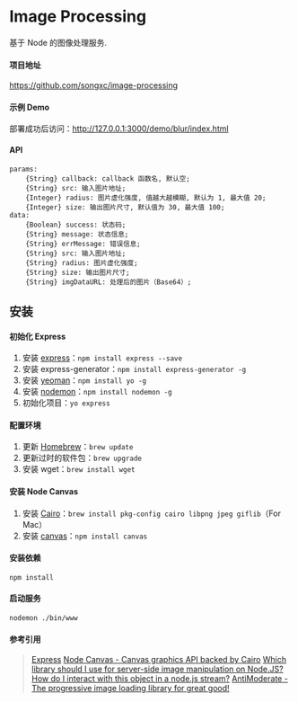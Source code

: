 # Image Processing

基于 Node 的图像处理服务.

#### 项目地址

<https://github.com/songxc/image-processing>

#### 示例 Demo

部署成功后访问：<http://127.0.0.1:3000/demo/blur/index.html>

#### API

    params:
        {String} callback: callback 函数名, 默认空;
        {String} src: 输入图片地址;
        {Integer} radius: 图片虚化强度, 值越大越模糊, 默认为 1, 最大值 20;
        {Integer} size: 输出图片尺寸, 默认值为 30, 最大值 100;
    data:
        {Boolean} success: 状态码;
        {String} message: 状态信息;
        {String} errMessage: 错误信息;
        {String} src: 输入图片地址;
        {String} radius: 图片虚化强度;
        {String} size: 输出图片尺寸;
        {String} imgDataURL: 处理后的图片（Base64）;

## 安装

#### 初始化 Express

1. 安装 [express](http://expressjs.com/zh/)：``npm install express --save``
2. 安装 express-generator：``npm install express-generator -g``
3. 安装 [yeoman](http://yeoman.io/)：``npm install yo -g``
4. 安装 [nodemon](https://www.npmjs.com/package/nodemon)：``npm install nodemon -g``
5. 初始化项目：``yo express``

#### 配置环境

1. 更新 [Homebrew](http://brew.sh/)：``brew update``
2. 更新过时的软件包：``brew upgrade``
3. 安装 wget：``brew install wget``

#### 安装 Node Canvas

1. 安装 [Cairo](http://cairographics.org/)：``brew install pkg-config cairo libpng jpeg giflib``（For Mac）
2. 安装 [canvas](https://www.npmjs.com/package/canvas)：``npm install canvas``

#### 安装依赖

``npm install``

#### 启动服务

``nodemon ./bin/www``

#### 参考引用

> <a href="http://javascript.ruanyifeng.com/nodejs/express.html" target="_blank">Express</a>
> <a href="https://github.com/Automattic/node-canvas" target="_blank">Node Canvas - Canvas graphics API backed by Cairo</a>
> <a href="https://stackoverflow.com/questions/10692075/which-library-should-i-use-for-server-side-image-manipulation-on-node-js/10717592" target="_blank">Which library should I use for server-side image manipulation on Node.JS?</a>
> <a href="http://stackoverflow.com/questions/22286900/how-do-i-interact-with-this-file-object-in-a-node-js-stream" target="_blank">How do I interact with this <File> object in a node.js stream?</a>
> <a href="https://github.com/whackashoe/antimoderate" target="_blank">AntiModerate - The progressive image loading library for great good!</a>
